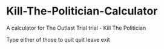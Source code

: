 # Kill-The-Politician-Calculator
A calculator for The Outlast Trial trial - Kill The Politician

Type either of those to quit
quit
leave
exit

